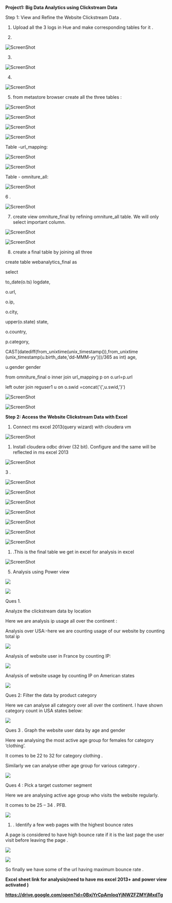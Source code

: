 **Project1: Big Data Analytics using Clickstream Data**

Step 1: View and Refine the Website Clickstream Data .

1.  Upload all the 3 logs in Hue and make corresponding tables for it .

2. 

![ScreenShot](https://raw.githubusercontent.com/rohan22sri/Hadoop/master/Big%20Data%20Analytics%20using%20Clickstream%20Data/media/image1.bmp)

3.

![ScreenShot](https://raw.githubusercontent.com/rohan22sri/Hadoop/master/Big%20Data%20Analytics%20using%20Clickstream%20Data/media/image2.png)

4.

![ScreenShot](https://raw.githubusercontent.com/rohan22sri/Hadoop/master/Big%20Data%20Analytics%20using%20Clickstream%20Data/media/image3.png)

5. from metastore browser create all the three tables :

![ScreenShot](https://raw.githubusercontent.com/rohan22sri/Hadoop/master/Big%20Data%20Analytics%20using%20Clickstream%20Data/media/image4.png)


![ScreenShot](https://raw.githubusercontent.com/rohan22sri/Hadoop/master/Big%20Data%20Analytics%20using%20Clickstream%20Data/media/image5.png)


![ScreenShot](https://raw.githubusercontent.com/rohan22sri/Hadoop/master/Big%20Data%20Analytics%20using%20Clickstream%20Data/media/image6.png)


![ScreenShot](https://raw.githubusercontent.com/rohan22sri/Hadoop/master/Big%20Data%20Analytics%20using%20Clickstream%20Data/media/image7.png)


Table -url\_mapping:

![ScreenShot](https://raw.githubusercontent.com/rohan22sri/Hadoop/master/Big%20Data%20Analytics%20using%20Clickstream%20Data/media/image8.png)


![ScreenShot](https://raw.githubusercontent.com/rohan22sri/Hadoop/master/Big%20Data%20Analytics%20using%20Clickstream%20Data/media/image9.png)


Table - omniture\_all:

![ScreenShot](https://raw.githubusercontent.com/rohan22sri/Hadoop/master/Big%20Data%20Analytics%20using%20Clickstream%20Data/media/image10.png)


6 .

![ScreenShot](https://raw.githubusercontent.com/rohan22sri/Hadoop/master/Big%20Data%20Analytics%20using%20Clickstream%20Data/media/image11.png)


7. create view omniture\_final by refining omniture\_all table. We will only
select important column.

![ScreenShot](https://raw.githubusercontent.com/rohan22sri/Hadoop/master/Big%20Data%20Analytics%20using%20Clickstream%20Data/media/image12.png)


![ScreenShot](https://raw.githubusercontent.com/rohan22sri/Hadoop/master/Big%20Data%20Analytics%20using%20Clickstream%20Data/media/image13.png)



8. create a final table by joining all three

create table webanalytics\_final as

select

to\_date(o.ts) logdate,

o.url,

o.ip,

o.city,

upper(o.state) state,

o.country,

p.category,

CAST(datediff(from\_unixtime(unix\_timestamp()),from\_unixtime
(unix\_timestamp(u.birth\_date,'dd-MMM-yy')))/365 as int) age,

u.gender gender

from omniture\_final o inner join url\_mapping p on o.url=p.url

left outer join reguser1 u on o.swid =concat('{',u.swid,'}')

![ScreenShot](https://raw.githubusercontent.com/rohan22sri/Hadoop/master/Big%20Data%20Analytics%20using%20Clickstream%20Data/media/image14.png)


![ScreenShot](https://raw.githubusercontent.com/rohan22sri/Hadoop/master/Big%20Data%20Analytics%20using%20Clickstream%20Data/media/image15.png)


**Step 2: Access the Website Clickstream Data with Excel**

1.  Connect ms excel 2013(query wizard) with cloudera vm

![ScreenShot](https://raw.githubusercontent.com/rohan22sri/Hadoop/master/Big%20Data%20Analytics%20using%20Clickstream%20Data/media/image16.png)


1.  Install cloudera odbc driver (32 bit). Configure and the same will be
    reflected in ms excel 2013

![ScreenShot](https://raw.githubusercontent.com/rohan22sri/Hadoop/master/Big%20Data%20Analytics%20using%20Clickstream%20Data/media/image17.png)


3 .

![ScreenShot](https://raw.githubusercontent.com/rohan22sri/Hadoop/master/Big%20Data%20Analytics%20using%20Clickstream%20Data/media/image18.png)


![ScreenShot](https://raw.githubusercontent.com/rohan22sri/Hadoop/master/Big%20Data%20Analytics%20using%20Clickstream%20Data/media/image19.png)


![ScreenShot](https://raw.githubusercontent.com/rohan22sri/Hadoop/master/Big%20Data%20Analytics%20using%20Clickstream%20Data/media/image20.png)


![ScreenShot](https://raw.githubusercontent.com/rohan22sri/Hadoop/master/Big%20Data%20Analytics%20using%20Clickstream%20Data/media/image21.png)


![ScreenShot](https://raw.githubusercontent.com/rohan22sri/Hadoop/master/Big%20Data%20Analytics%20using%20Clickstream%20Data/media/image22.png)


![ScreenShot](https://raw.githubusercontent.com/rohan22sri/Hadoop/master/Big%20Data%20Analytics%20using%20Clickstream%20Data/media/image23.png)


![ScreenShot](https://raw.githubusercontent.com/rohan22sri/Hadoop/master/Big%20Data%20Analytics%20using%20Clickstream%20Data/media/image24.png)


1.  .This is the final table we get in excel for analysis in excel

![ScreenShot](https://raw.githubusercontent.com/rohan22sri/Hadoop/master/Big%20Data%20Analytics%20using%20Clickstream%20Data/media/image25.png)


5. Analysis using Power view

![](media/49ad081e483b6f2372134b4f5ea79542.png)

![](media/b909e5ce288c3c0d9fdf4160ad6abaae.png)

Ques 1.

Analyze the clickstream data by location

Here we are analysis ip usage all over the continent :

Analysis over USA:-here we are counting usage of our website by counting total
ip

![](media/625727f2b22872eebe836541ddbb0c19.png)

Analysis of website user in France by counting IP:

![](media/b6dd98b6109c8d46e57b61464ae7b6c5.png)

Analysis of website usage by counting IP on American states

![](media/cae7763fb5cb60f81e710bee1c89589e.png)

Ques 2: Filter the data by product category

Here we can analyse all category over all over the continent. I have shown
category count in USA states below:

![](media/7e96d20b9e282213feb88dda44f32d23.png)

Ques 3 . Graph the website user data by age and gender

Here we analysing the most active age group for females for category ‘clothing’.

It comes to be 22 to 32 for category clothing .

Similarly we can analyse other age group for various category .

![](media/f9f4ad66efe2989e4b8ab1860f008a84.png)

Ques 4 : Pick a target customer segment

Here we are analysing active age group who visits the website regularly.

It comes to be 25 – 34 . PFB.

![](media/dd2a58a4c2144eeb2c38ba1fe37f273c.png)

1.  . Identify a few web pages with the highest bounce rates

A page is considered to have high bounce rate if it is the last page the user
visit before leaving the page .

![](media/e07efc395a173acb04243f63de16dd0c.png)

![](media/90f2e3ec6a63e11877033ddc229a6488.png)

So finally we have some of the url having maximum bounce rate .

**Excel sheet link for analysis(need to have ms excel 2013+ and power view
activated )**

**https://drive.google.com/open?id=0BxjYrCpAmIoqYjNWZFZMYjMxdTg**
